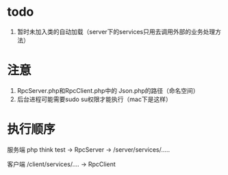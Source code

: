 # todo
1. 暂时未加入类的自动加载（server下的services只用去调用外部的业务处理方法）


# 注意
1. RpcServer.php和RpcClient.php中的 Json.php的路径（命名空间）
2. 后台进程可能需要sudo su权限才能执行（mac下是这样）

# 执行顺序
服务端
php think test -> RpcServer -> /server/services/.....

客户端
/client/services/.... -> RpcClient